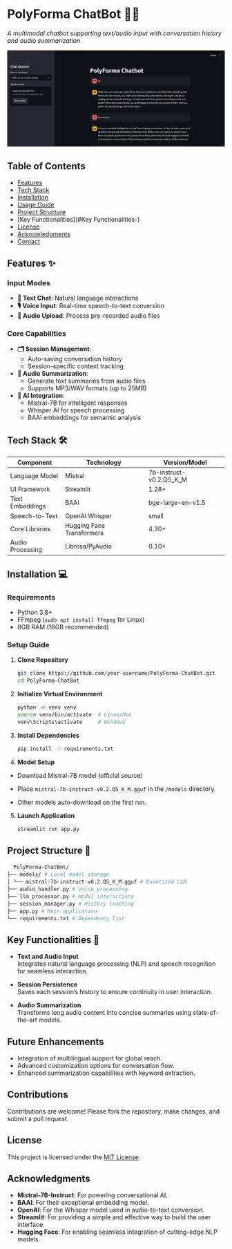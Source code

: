 # PolyForma ChatBot 🤖🎤
 
*A multimodal chatbot supporting text/audio input with conversation history and audio summarization*

![PolyForma ChatBot Screenshot](img/screenshot.png)

## Table of Contents
- [Features](#features-)
- [Tech Stack](#tech-stack-)
- [Installation](#installation-)
- [Usage Guide](#usage-guide-)
- [Project Structure](#project-structure-)
- [Key Functionalities](#Key Functionalities-)
- [License](#license-)
- [Acknowledgments](#acknowledgments-)
- [Contact](#contact-)

## Features ✨

### Input Modes
- **📝 Text Chat**: Natural language interactions
- **🎙️ Voice Input**: Real-time speech-to-text conversion
- **📁 Audio Upload**: Process pre-recorded audio files

### Core Capabilities
- **🗂️ Session Management**: 
  - Auto-saving conversation history
  - Session-specific context tracking
- **📑 Audio Summarization**:
  - Generate text summaries from audio files
  - Supports MP3/WAV formats (up to 25MB)
- **🧠 AI Integration**:
  - Mistral-7B for intelligent responses
  - Whisper AI for speech processing
  - BAAI embeddings for semantic analysis

## Tech Stack 🛠️

| Component              | Technology                          | Version/Model                  |
|------------------------|-------------------------------------|---------------------------------|
| Language Model         | Mistral                             | 7b-instruct-v0.2.Q5_K_M        |
| UI Framework           | Streamlit                           | 1.28+                          |
| Text Embeddings        | BAAI                                | bge-large-en-v1.5              |
| Speech-to-Text         | OpenAI Whisper                      | small                          |
| Core Libraries         | Hugging Face Transformers           | 4.30+                          |
| Audio Processing       | Librosa/PyAudio                     | 0.10+                          |

## Installation 💻

### Requirements
- Python 3.8+
- FFmpeg (`sudo apt install ffmpeg` for Linux)
- 8GB RAM (16GB recommended)

### Setup Guide

1. **Clone Repository**
   ```bash
   git clone https://github.com/your-username/PolyForma-ChatBot.git
   cd PolyForma-ChatBot
   ```

2. **Initialize Virtual Environment**
    ```bash
    python -m venv venv
    source venv/bin/activate  # Linux/Mac
    venv\Scripts\activate     # Windows
    ```

3. **Install Dependencies**
    ```bash
    pip install -r requirements.txt
    ```
4. **Model Setup**
 - Download Mistral-7B model (official source)
  
 - Place `mistral-7b-instruct-v0.2.Q5_K_M.gguf` in the `/models` directory.

 - Other models auto-download on the first run.


5. **Launch Application**
     ```bash
    streamlit run app.py
    ```
    

## Project Structure 📂

```bash
  PolyForma-ChatBot/
├── models/ # Local model storage
│ └── mistral-7b-instruct-v0.2.Q5_K_M.gguf # Quantized LLM
├── audio_handler.py # Voice processing
├── llm_processor.py # Model interactions
├── session_manager.py # History tracking
├── app.py # Main application
└── requirements.txt # Dependency list
```


## Key Functionalities 🚀

- **Text and Audio Input**  
  Integrates natural language processing (NLP) and speech recognition for seamless interaction.

- **Session Persistence**  
  Saves each session’s history to ensure continuity in user interaction.

- **Audio Summarization**  
  Transforms long audio content into concise summaries using state-of-the-art models.

## Future Enhancements

- Integration of multilingual support for global reach.
- Advanced customization options for conversation flow.
- Enhanced summarization capabilities with keyword extraction.

## Contributions

Contributions are welcome! Please fork the repository, make changes, and submit a pull request.

## License

This project is licensed under the [MIT License](LICENSE).

## Acknowledgments

- **Mistral-7B-Instruct**: For powering conversational AI.
- **BAAI**: For their exceptional embedding model.
- **OpenAI**: For the Whisper model used in audio-to-text conversion.
- **Streamlit**: For providing a simple and effective way to build the user interface.
- **Hugging Face**: For enabling seamless integration of cutting-edge NLP models.

